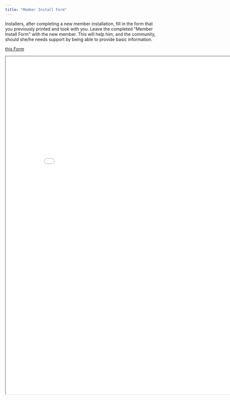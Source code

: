 ```yaml
---
title: "Member Install Form"
---
```

Installers, after completing a new member installation, fill in the form that you previously printed and took with you. Leave the completed "Member Install Form" with the new member. This will help him, and the community, should she/he needs support by being able to provide basic information. 




[this Form](/installs/documents/Member_Installation_Form.pdf)


<iframe width="850" height="1100" src="/installs/documents/Member_Installation_Form.pdf?">
</iframe>

